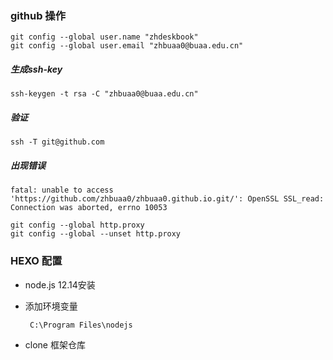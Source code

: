 ### github 操作



```
git config --global user.name "zhdeskbook"
git config --global user.email "zhbuaa0@buaa.edu.cn"
```

##### 生成ssh-key

```
ssh-keygen -t rsa -C "zhbuaa0@buaa.edu.cn"
```

##### 验证

```
ssh -T git@github.com
```

##### 出现错误

```
fatal: unable to access 'https://github.com/zhbuaa0/zhbuaa0.github.io.git/': OpenSSL SSL_read: Connection was aborted, errno 10053
```

```
git config --global http.proxy
git config --global --unset http.proxy
```

### HEXO 配置

- node.js 12.14安装

- 添加环境变量

  ```
   C:\Program Files\nodejs
  ```

- clone 框架仓库

  ``` 
  
  ```